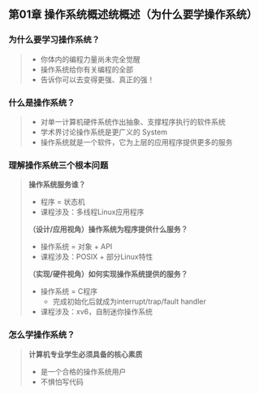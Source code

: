 ## 第01章 操作系统概述统概述（为什么要学操作系统）
### 为什么要学习操作系统？
> - 你体内的编程力量尚未完全觉醒
> - 操作系统给你有关编程的全部
> - 告诉你可以去变得更强、真正的强！


### 什么是操作系统？
> - 对单一计算机硬件系统作出抽象、支撑程序执行的软件系统
> - 学术界讨论操作系统是更广义的 System
> - 操作系统就是一个软件，它为上层的应用程序提供更多的服务


### 理解操作系统三个根本问题
> **操作系统服务谁？**
> - 程序 = 状态机
> - 课程涉及：多线程Linux应用程序
> 
> **（设计/应用视角）操作系统为程序提供什么服务？**
> - 操作系统 = 对象 + API
> - 课程涉及：POSIX + 部分Linux特性
> 
> **（实现/硬件视角）如何实现操作系统提供的服务？**
> - 操作系统 = C程序
>   - 完成初始化后就成为interrupt/trap/fault handler
> - 课程涉及：xv6，自制迷你操作系统


### 怎么学操作系统？
> **计算机专业学生必须具备的核心素质**
> - 是一个合格的操作系统用户
> - 不惧怕写代码
